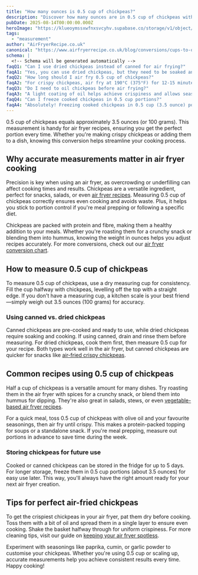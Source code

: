 ```yaml
---
title: "How many ounces is 0.5 cup of chickpeas?"
description: "Discover how many ounces are in 0.5 cup of chickpeas with our simple conversion guide. Perfect for air fryer recipes and meal prep!"
pubDate: 2025-08-14T00:00:00.000Z
heroImage: "https://klueoymssxwfnxsvcyhv.supabase.co/storage/v1/object/public/Shmucket/how-many-ounces-is-0-5-cup-of-chickpeas.webp"
tags:
  - "measurement"
author: "AirFryerRecipe.co.uk"
canonical: "https://www.airfryerrecipe.co.uk/blog/conversions/cups-to-ounces/how-many-ounces-is-0-5-cup-of-chickpeas"
schema: |
  <!-- Schema will be generated automatically -->
faqQ1: "Can I use dried chickpeas instead of canned for air frying?"
faqA1: "Yes, you can use dried chickpeas, but they need to be soaked and cooked first. Once prepared, measure out 0.5 cup (3.5 ounces) for your recipe. Dried chickpeas often have a firmer texture, which some prefer for roasting."
faqQ2: "How long should I air fry 0.5 cup of chickpeas?"
faqA2: "For crispy chickpeas, air fry at 190°C (375°F) for 12-15 minutes, shaking the basket halfway. Cooking time may vary slightly depending on your air fryer model and desired crispiness. Start checking at 10 minutes to avoid burning."
faqQ3: "Do I need to oil chickpeas before air frying?"
faqA3: "A light coating of oil helps achieve crispiness and allows seasonings to stick. Use about 1 teaspoon of oil per 0.5 cup (3.5 ounces) of chickpeas. Too much oil can make them soggy, so a light spray or toss is ideal."
faqQ4: "Can I freeze cooked chickpeas in 0.5 cup portions?"
faqA4: "Absolutely! Freezing cooked chickpeas in 0.5 cup (3.5 ounce) portions is convenient for future use. Thaw them in the fridge overnight or add frozen directly to soups and stews. They'll keep for up to 3 months in the freezer."
---
```

<p>0.5 cup of chickpeas equals approximately 3.5 ounces (or 100 grams). This measurement is handy for air fryer recipes, ensuring you get the perfect portion every time. Whether you're making crispy chickpeas or adding them to a dish, knowing this conversion helps streamline your cooking process.</p>

<h2>Why accurate measurements matter in air fryer cooking</h2>
<p>Precision is key when using an air fryer, as overcrowding or underfilling can affect cooking times and results. Chickpeas are a versatile ingredient, perfect for snacks, salads, or even <a href=https://www.airfryerrecipe.co.uk/recipes>air fryer recipes</a>. Measuring 0.5 cup of chickpeas correctly ensures even cooking and avoids waste. Plus, it helps you stick to portion control if you're meal prepping or following a specific diet.</p>

<p>Chickpeas are packed with protein and fibre, making them a healthy addition to your meals. Whether you're roasting them for a crunchy snack or blending them into hummus, knowing the weight in ounces helps you adjust recipes accurately. For more conversions, check out our <a href=https://www.airfryerrecipe.co.uk/air-fryer-conversion-chart>air fryer conversion chart</a>.</p>

<h2>How to measure 0.5 cup of chickpeas</h2>
<p>To measure 0.5 cup of chickpeas, use a dry measuring cup for consistency. Fill the cup halfway with chickpeas, levelling off the top with a straight edge. If you don't have a measuring cup, a kitchen scale is your best friend—simply weigh out 3.5 ounces (100 grams) for accuracy.</p>

<h3>Using canned vs. dried chickpeas</h3>
<p>Canned chickpeas are pre-cooked and ready to use, while dried chickpeas require soaking and cooking. If using canned, drain and rinse them before measuring. For dried chickpeas, cook them first, then measure 0.5 cup for your recipe. Both types work well in the air fryer, but canned chickpeas are quicker for snacks like <a href=https://www.airfryerrecipe.co.uk/recipe-category/snacks>air-fried crispy chickpeas</a>.</p>

<h2>Common recipes using 0.5 cup of chickpeas</h2>
<p>Half a cup of chickpeas is a versatile amount for many dishes. Try roasting them in the air fryer with spices for a crunchy snack, or blend them into hummus for dipping. They're also great in salads, stews, or even <a href=https://www.airfryerrecipe.co.uk/recipe-category/vegetables>vegetable-based air fryer recipes</a>.</p>

<p>For a quick meal, toss 0.5 cup of chickpeas with olive oil and your favourite seasonings, then air fry until crispy. This makes a protein-packed topping for soups or a standalone snack. If you're meal prepping, measure out portions in advance to save time during the week.</p>

<h3>Storing chickpeas for future use</h3>
<p>Cooked or canned chickpeas can be stored in the fridge for up to 5 days. For longer storage, freeze them in 0.5 cup portions (about 3.5 ounces) for easy use later. This way, you'll always have the right amount ready for your next air fryer creation.</p>

<h2>Tips for perfect air-fried chickpeas</h2>
<p>To get the crispiest chickpeas in your air fryer, pat them dry before cooking. Toss them with a bit of oil and spread them in a single layer to ensure even cooking. Shake the basket halfway through for uniform crispiness. For more cleaning tips, visit our guide on <a href=https://www.airfryerrecipe.co.uk/air-fryer-cleaner>keeping your air fryer spotless</a>.</p>

<p>Experiment with seasonings like paprika, cumin, or garlic powder to customise your chickpeas. Whether you're using 0.5 cup or scaling up, accurate measurements help you achieve consistent results every time. Happy cooking!</p>

